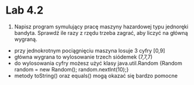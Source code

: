 # Lab 4.2

1. Napisz program symulujący pracę maszyny hazardowej typu jednoręki bandyta. Sprawdź ile razy z rzędu trzeba zagrać, aby liczyć na główną wygraną.
* przy jednokrotnym pociągnięciu maszyna losuje 3 cyfry [0,9]
* główna wygrana to wylosowanie trzech siódemek (7,7,7)
* do wylosowania cyfry możesz użyć klasy java.util.Random {Random random = new Random(); random.nextInt(10);}
* metody toString() oraz equals() mogą okazać się bardzo pomocne 

